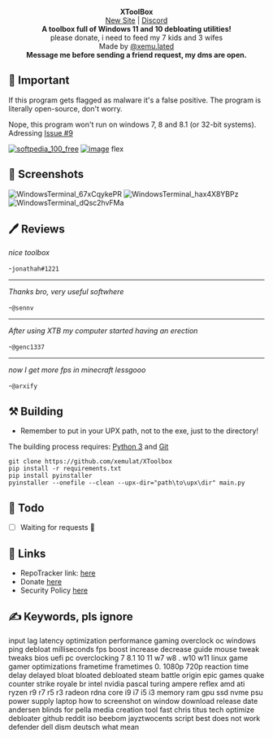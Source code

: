 <p align="center">
<strong>XToolBox</strong>
</br>
<a href="https://xem.lol/xtoolbox">New Site</a> | <a href="https://discord.com/invite/sVRWsFYu7S">Discord</a>
</br>
<strong>A toolbox full of Windows 11 and 10 debloating utilities!</strong>
</br>
please donate, i need to feed my 7 kids and 3 wifes
</br>
Made by <a href="https://discord.com/users/1207030093755453513">@xemu.lated</a>
</br>
<strong>Message me before sending a friend request, my dms are open.</strong>
</br>

## 📑 Important
If this program gets flagged as malware it's a false positive. The program is literally open-source, don't worry.

Nope, this program won't run on windows 7, 8 and 8.1 (or 32-bit systems). Adressing [Issue #9](https://github.com/xemulat/XToolbox/issues/9)

[![softpedia_100_free](https://github.com/xemulat/XToolbox/assets/98595166/ec999c48-5c57-4d69-95b4-a8c6409a01d6)](https://www.softpedia.com/get/System/System-Miscellaneous/XE-XToolBox.shtml#status)
[![image](https://user-images.githubusercontent.com/98595166/219121380-9a0d0213-47db-41ea-8525-2b68d3388c44.png)](https://www.majorgeeks.com/files/details/xtoolbox.html)
flex

## 📸 Screenshots
![WindowsTerminal_67xCqykePR](https://github.com/xemulat/XToolbox/assets/98595166/ab0103be-2f5c-4191-b62c-5bfd127b419c)
![WindowsTerminal_hax4X8YBPz](https://github.com/xemulat/XToolbox/assets/98595166/e8936ec7-4337-4291-869c-46e26589b984)
![WindowsTerminal_dQsc2hvFMa](https://github.com/xemulat/XToolbox/assets/98595166/5f0dc069-df08-4dd0-a6c0-8c5fdedbe0cc)

## 🖊️ Reviews
*nice toolbox*

-`jonathah#1221`

------

*Thanks bro, very useful softwhere*

-`@sennv`

------

*After using XTB my computer started having an erection*

-`@genc1337`

------

*now I get more fps in minecraft lessgooo*

-`@arxify`
## ⚒️ Building
- Remember to put in your UPX path, not to the exe, just to the directory!

The building process requires: [Python 3](https://www.python.org/downloads/) and [Git](https://git-scm.com/downloads)
```
git clone https://github.com/xemulat/XToolbox
pip install -r requirements.txt
pip install pyinstaller
pyinstaller --onefile --clean --upx-dir="path\to\upx\dir" main.py
```

## 📌 Todo
- [ ] Waiting for requests 🚎

## 🔗 Links
- RepoTracker link: [here](https://repo-tracker.com/r/gh/xemulat/XToolBox)
- Donate [here](https://rentry.org/HowToSupportXem)
- Security Policy [here](https://github.com/xemulat/XToolBox/blob/main/SECURITY.md)

## ✍️ Keywords, pls ignore
input lag latency optimization performance gaming overclock oc windows ping debloat milliseconds fps boost increase decrease guide mouse tweak tweaks bios uefi pc overclocking 7 8.1 10 11 w7 w8 . w10 w11 linux game gamer optimizations frametime frametimes 0. 1080p 720p reaction time delay delayed bloat bloated debloated steam battle origin epic games quake counter strike royale br intel nvidia pascal turing ampere reflex amd ati ryzen r9 r7 r5 r3 radeon rdna core i9 i7 i5 i3 memory ram gpu ssd nvme psu power supply laptop how to screenshot on window download release date andersen blinds for pella media creation tool fast chris titus tech optimize debloater github reddit iso beebom jayztwocents script best does not work defender dell dism deutsch what mean 
